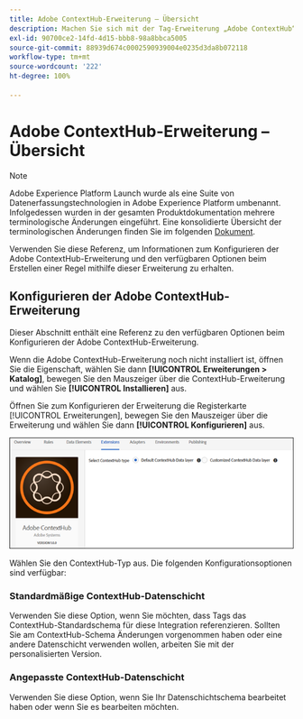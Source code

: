 ```yaml
---
title: Adobe ContextHub-Erweiterung – Übersicht
description: Machen Sie sich mit der Tag-Erweiterung „Adobe ContextHub“ in Adobe Experience Platform vertraut.
exl-id: 90700ce2-14fd-4d15-bbb8-98a8bbca5005
source-git-commit: 88939d674c0002590939004e0235d3da8b072118
workflow-type: tm+mt
source-wordcount: '222'
ht-degree: 100%

---
```


# Adobe ContextHub-Erweiterung – Übersicht

>[!NOTE]
>
>Adobe Experience Platform Launch wurde als eine Suite von Datenerfassungstechnologien in Adobe Experience Platform umbenannt. Infolgedessen wurden in der gesamten Produktdokumentation mehrere terminologische Änderungen eingeführt. Eine konsolidierte Übersicht der terminologischen Änderungen finden Sie im folgenden [Dokument](../../../term-updates.md).

Verwenden Sie diese Referenz, um Informationen zum Konfigurieren der Adobe ContextHub-Erweiterung und den verfügbaren Optionen beim Erstellen einer Regel mithilfe dieser Erweiterung zu erhalten.

## Konfigurieren der Adobe ContextHub-Erweiterung

Dieser Abschnitt enthält eine Referenz zu den verfügbaren Optionen beim Konfigurieren der Adobe ContextHub-Erweiterung.

Wenn die Adobe ContextHub-Erweiterung noch nicht installiert ist, öffnen Sie die Eigenschaft, wählen Sie dann **[!UICONTROL Erweiterungen > Katalog]**, bewegen Sie den Mauszeiger über die ContextHub-Erweiterung und wählen Sie **[!UICONTROL Installieren]** aus.

Öffnen Sie zum Konfigurieren der Erweiterung die Registerkarte [!UICONTROL Erweiterungen], bewegen Sie den Mauszeiger über die Erweiterung und wählen Sie dann **[!UICONTROL Konfigurieren]** aus.

![](../../../images/ext-contexthub-config.png)

Wählen Sie den ContextHub-Typ aus. Die folgenden Konfigurationsoptionen sind verfügbar:

### Standardmäßige ContextHub-Datenschicht

Verwenden Sie diese Option, wenn Sie möchten, dass Tags das ContextHub-Standardschema für diese Integration referenzieren. Sollten Sie am ContextHub-Schema Änderungen vorgenommen haben oder eine andere Datenschicht verwenden wollen, arbeiten Sie mit der personalisierten Version.

### Angepasste ContextHub-Datenschicht

Verwenden Sie diese Option, wenn Sie Ihr Datenschichtschema bearbeitet haben oder wenn Sie es bearbeiten möchten.

